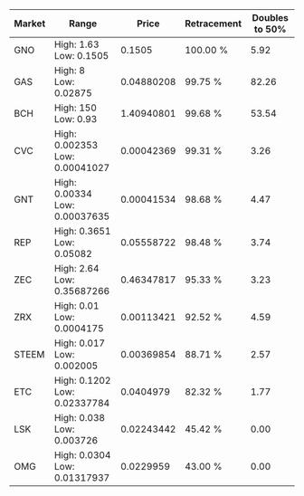 | Market | Range | Price| Retracement | Doubles to 50% |
| --- | --- | --- | --- | --- |
| GNO | High: 1.63<br />Low: 0.1505 | 0.1505 | 100.00 % | 5.92 |
| GAS | High: 8<br />Low: 0.02875 | 0.04880208 | 99.75 % | 82.26 |
| BCH | High: 150<br />Low: 0.93 | 1.40940801 | 99.68 % | 53.54 |
| CVC | High: 0.002353<br />Low: 0.00041027 | 0.00042369 | 99.31 % | 3.26 |
| GNT | High: 0.00334<br />Low: 0.00037635 | 0.00041534 | 98.68 % | 4.47 |
| REP | High: 0.3651<br />Low: 0.05082 | 0.05558722 | 98.48 % | 3.74 |
| ZEC | High: 2.64<br />Low: 0.35687266 | 0.46347817 | 95.33 % | 3.23 |
| ZRX | High: 0.01<br />Low: 0.0004175 | 0.00113421 | 92.52 % | 4.59 |
| STEEM | High: 0.017<br />Low: 0.002005 | 0.00369854 | 88.71 % | 2.57 |
| ETC | High: 0.1202<br />Low: 0.02337784 | 0.0404979 | 82.32 % | 1.77 |
| LSK | High: 0.038<br />Low: 0.003726 | 0.02243442 | 45.42 % | 0.00 |
| OMG | High: 0.0304<br />Low: 0.01317937 | 0.0229959 | 43.00 % | 0.00 |
